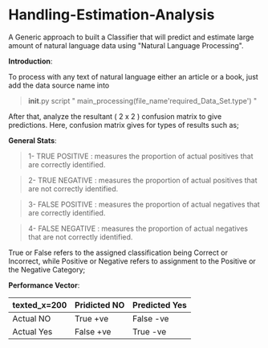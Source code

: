 # Handling-Estimation-Analysis

A Generic approach to built a Classifier that will predict and estimate large amount of natural language data using "Natural Language Processing".

__Introduction__:

To process with any text of natural language either an article or a book, just add the data source name into

> __init__.py script " main_processing(file_name'required_Data_Set.type') "


After that, analyze the resultant ( 2 x 2 ) confusion matrix to give predictions. Here, confusion matrix gives for types of results
such as;


__General Stats__:


> 1- TRUE POSITIVE : measures the proportion of actual positives that are correctly identified.

> 2- TRUE NEGATIVE : measures the proportion of actual positives that are not correctly identified.

> 3- FALSE POSITIVE : measures the proportion of actual negatives that are correctly identified.

> 4- FALSE NEGATIVE : measures the proportion of actual negatives that are not correctly identified.


True or False refers to the assigned classification being Correct or Incorrect, while Positive or Negative refers to assignment to the Positive or the Negative Category;


__Performance Vector__:


__texted_x=200__  |  __Pridicted NO__ |   __Predicted Yes__
--------------|---------------|----------------
Actual NO     |  True +ve     |   False -ve
Actual Yes    |  False +ve    |   True -ve

